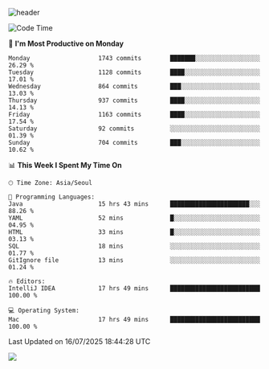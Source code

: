 ![header](https://capsule-render.vercel.app/api?type=Egg&color=timeAuto&height=300&section=header&text=PoPo&fontSize=90&animation=fadeIn)

  <!--START_SECTION:waka-->
![Code Time](http://img.shields.io/badge/Code%20Time-2%2C834%20hrs%2036%20mins-blue)

📅 **I'm Most Productive on Monday** 

```text
Monday                   1743 commits        ███████░░░░░░░░░░░░░░░░░░   26.29 % 
Tuesday                  1128 commits        ████░░░░░░░░░░░░░░░░░░░░░   17.01 % 
Wednesday                864 commits         ███░░░░░░░░░░░░░░░░░░░░░░   13.03 % 
Thursday                 937 commits         ████░░░░░░░░░░░░░░░░░░░░░   14.13 % 
Friday                   1163 commits        ████░░░░░░░░░░░░░░░░░░░░░   17.54 % 
Saturday                 92 commits          ░░░░░░░░░░░░░░░░░░░░░░░░░   01.39 % 
Sunday                   704 commits         ███░░░░░░░░░░░░░░░░░░░░░░   10.62 % 
```


📊 **This Week I Spent My Time On** 

```text
🕑︎ Time Zone: Asia/Seoul

💬 Programming Languages: 
Java                     15 hrs 43 mins      ██████████████████████░░░   88.26 % 
YAML                     52 mins             █░░░░░░░░░░░░░░░░░░░░░░░░   04.95 % 
HTML                     33 mins             █░░░░░░░░░░░░░░░░░░░░░░░░   03.13 % 
SQL                      18 mins             ░░░░░░░░░░░░░░░░░░░░░░░░░   01.77 % 
GitIgnore file           13 mins             ░░░░░░░░░░░░░░░░░░░░░░░░░   01.24 % 

🔥 Editors: 
IntelliJ IDEA            17 hrs 49 mins      █████████████████████████   100.00 % 

💻 Operating System: 
Mac                      17 hrs 49 mins      █████████████████████████   100.00 % 
```


 Last Updated on 16/07/2025 18:44:28 UTC
<!--END_SECTION:waka-->



<img src="https://capsule-render.vercel.app/api?type=Egg&color=timeAuto&height=300&section=footer&text=PoPo&fontSize=90&animation=fadeIn&reversal=true" />
